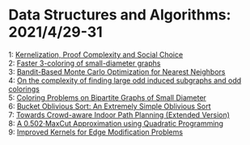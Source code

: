 # Data Structures and Algorithms: 2021/4/29-31  
1: [Kernelization, Proof Complexity and Social Choice](https://doi.org/10.48550/arXiv.2104.13681)  
2: [Faster 3-coloring of small-diameter graphs](https://doi.org/10.48550/arXiv.2104.13860)  
3: [Bandit-Based Monte Carlo Optimization for Nearest Neighbors](https://doi.org/10.48550/arXiv.1805.08321)  
4: [On the complexity of finding large odd induced subgraphs and odd  colorings](https://doi.org/10.48550/arXiv.2002.06078)  
5: [Coloring Problems on Bipartite Graphs of Small Diameter](https://doi.org/10.48550/arXiv.2004.11173)  
6: [Bucket Oblivious Sort: An Extremely Simple Oblivious Sort](https://doi.org/10.48550/arXiv.2008.01765)  
7: [Towards Crowd-aware Indoor Path Planning (Extended Version)](https://doi.org/10.48550/arXiv.2104.05480)  
8: [A 0.502$\cdot$MaxCut Approximation using Quadratic Programming](https://doi.org/10.48550/arXiv.2104.14404)  
9: [Improved Kernels for Edge Modification Problems](https://doi.org/10.48550/arXiv.2104.14510)  